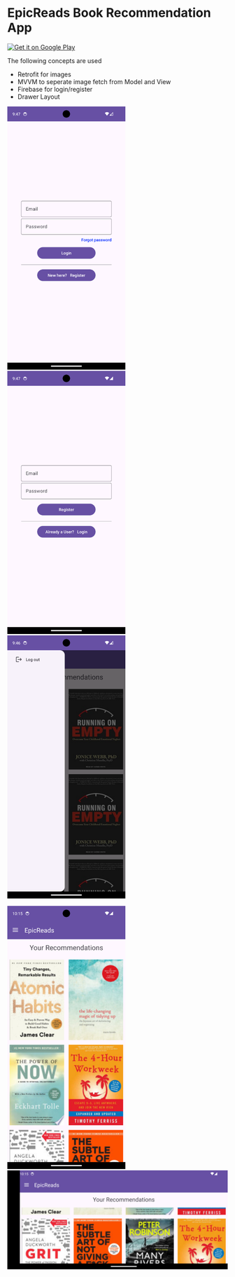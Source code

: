 # EpicReads Book Recommendation App

<a href='https://play.google.com/store/apps/details?id=com.aswindev.epicreads&pcampaignid=pcampaignidMKT-Other-global-all-co-prtnr-py-PartBadge-Mar2515-1'><img alt='Get it on Google Play' src='https://play.google.com/intl/en_us/badges/static/images/badges/en_badge_web_generic.png'/></a>

The following concepts are used
- Retrofit for images
- MVVM to seperate image fetch from Model and View
- Firebase for login/register
- Drawer Layout

<p float="left">
    <img src="pics/login.png" width="270" />
    <img src="pics/register.png" width="270" />
    <img src="pics/drawer.png" width="270" />
</p>
<p float="left">
    <img src="pics/home.png" width="270" />
    <img src="pics/homelandscape.png" width="540" />
</p>

 
